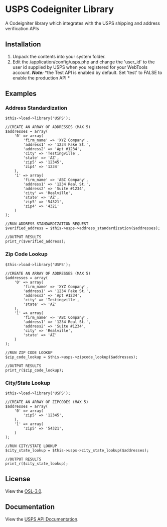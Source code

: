 USPS Codeigniter Library
========================

A Codeigniter library which integrates with the USPS shipping and address verification APIs

Installation
------------
1. Unpack the contents into your system folder.
2. Edit the /application/config/usps.php and change the 'user_id' to the user id supplied by USPS when you registered for your WebTools account.
***Note:*** *the Test API is enabled by default. Set 'test' to FALSE to enable the production API *

Examples
--------

### Address Standardization ###
	$this->load->library('USPS');

	//CREATE AN ARRAY OF ADDRESSES (MAX 5)
	$addresses = array(
		'0' => array(
			'firm_name' => 'XYZ Company',
			'address1' => '1234 Fake St.',
			'address2' => 'Apt #1234',
			'city' => 'Testingville',
			'state' => 'AZ',
			'zip5' => '12345',
			'zip4' => '1234'
		),
		'1' => array(
			'firm_name' => 'ABC Company',
			'address1' => '1234 Real St.',
			'address2' => 'Suite #1234',
			'city' => 'Realville',
			'state' => 'AZ',
			'zip5' => '54321',
			'zip4' => '4321'
		)
	);

	//RUN ADDRESS STANDARDIZATION REQUEST
	$verified_address = $this->usps->address_standardization($addresses);

	//OUTPUT RESULTS
	print_r($verified_address);

### Zip Code Lookup ###
	$this->load->library('USPS');

	//CREATE AN ARRAY OF ADDRESSES (MAX 5)
	$addresses = array(
		'0' => array(
			'firm_name' => 'XYZ Company',
			'address1' => '1234 Fake St.',
			'address2' => 'Apt #1234',
			'city' => 'Testingville',
			'state' => 'AZ'
		),
		'1' => array(
			'firm_name' => 'ABC Company',
			'address1' => '1234 Real St.',
			'address2' => 'Suite #1234',
			'city' => 'Realville',
			'state' => 'AZ'
		)
	);

	//RUN ZIP CODE LOOKUP	
	$zip_code_lookup = $this->usps->zipcode_lookup($addresses);

	//OUTPUT RESULTS
	print_r($zip_code_lookup);

### City/State Lookup ###
	$this->load->library('USPS');

	//CREATE AN ARRAY OF ZIPCODES (MAX 5)
	$addresses = array(
		'0' => array(
			'zip5' => '12345',
		),
		'1' => array(
			'zip5' => '54321',
		)
	);

	//RUN CITY/STATE LOOKUP
	$city_state_lookup = $this->usps->city_state_lookup($addresses);

	//OUTPUT RESULTS
	print_r($city_state_lookup);

License
-------

View the [OSL-3.0](http://opensource.org/licenses/OSL-3.0).

Documentation
----------------------
View the [USPS API Documentation](https://www.usps.com/business/web-tools-apis/address-information-v3-1d.htm).